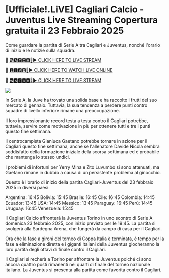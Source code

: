 # [Ufficiale!.LiVE] Cagliari Calcio - Juventus Live Streaming Copertura gratuita il 23 Febbraio 2025
Come guardare la partita di Serie A tra Cagliari e Juventus, nonché l'orario di inizio e le notizie sulla squadra.

🔴 [🆆🅰🆃🅲🅷🔴▶️ CLICK HERE TO LIVE STREAM](https://seifn-jvs-wfnwa-fgwt.blogspot.com/)

🔴 [🅻🅸🆅🅴🔴▶️ CLICK HERE TO WATCH LIVE ONLINE](https://seifn-jvs-wfnwa-fgwt.blogspot.com/)

🔴 [🆆🅰🆃🅲🅷🔴▶️ CLICK HERE TO LIVE STREAM](https://seifn-jvs-wfnwa-fgwt.blogspot.com/)

<a href="https://seifn-jvs-wfnwa-fgwt.blogspot.com/"><img src="https://camo.githubusercontent.com/fba2f80cc16cb7cee92a7b75e9351357b2314df93a82e6b963b2992db1bc504d/68747470733a2f2f65743230736c616d2e6e65742f77702d636f6e74656e742f75706c6f6164732f323031392f31312f4372696348442d4c6976652d437269636b65742d53747265616d696e672d2545322538302539332d57617463682d4c6976652d437269636b65742d4f6e6c696e652d546f6461792e706e67"></a>

In Serie A, la Juve ha trovato una solida base e ha raccolto i frutti del suo mercato di gennaio. Tuttavia, la sua tendenza a perdere punti contro squadre di livello inferiore rimane una preoccupazione.

Il loro impressionante record testa a testa contro il Cagliari potrebbe, tuttavia, servire come motivazione in più per ottenere tutti e tre i punti questo fine settimana.

Il centrocampista Gianluca Gaetano potrebbe tornare in azione per il Cagliari questo fine settimana, anche se l'allenatore Davide Nicola sembra soddisfatto della formazione iniziale della scorsa settimana ed è probabile che mantenga lo stesso undici.

I problemi di infortuni per Yerry Mina e Zito Luvumbo si sono attenuati, ma Gaetano rimane in dubbio a causa di un persistente problema al ginocchio.

Questo è l'orario di inizio della partita Cagliari-Juventus del 23 febbraio 2025 in diversi paesi:

Argentina: 16:45
Bolivia: 15:45
Brasile: 16:45
Cile: 16:45
Colombia: 14:45
Ecuador: 13:45
USA: 14:45
Messico: 13:45
Paraguay: 16:45
Perù: 14:45
Uruguay: 16:45
Venezuela: 15:45

Il Cagliari Calcio affronterà la Juventus Torino in uno scontro di Serie A domenica 23 febbraio 2025, con inizio previsto per le 19:45. La partita si svolgerà alla Sardegna Arena, che fungerà da campo di casa per il Cagliari.

Ora che la fase a gironi del torneo di Coppa Italia è terminata, è tempo per la fase a eliminazione diretta e i giganti italiani della Juventus giocheranno la loro partita degli ottavi di finale contro il Cagliari.

Il Cagliari si recherà a Torino per affrontare la Juventus poiché ci sono ancora quattro posti rimanenti nei quarti di finale del torneo nazionale italiano. La Juventus si presenta alla partita come favorita contro il Cagliari.

